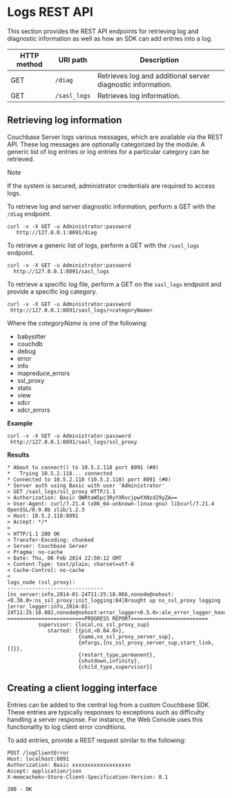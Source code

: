 
<a id="cb-rest-api-logs"></a>
# Logs REST API
This section provides the REST API endpoints for retrieving log and diagnostic information as well as how an SDK can add entries into a log.

HTTP method | URI path | Description
------------------ | ------------ | ---------------
GET | `/diag` | Retrieves log and additional server diagnostic information.
GET | `/sasl_logs` | Retrieves log information.


## Retrieving log information

Couchbase Server logs various messages, which are available via the REST API.
These log messages are optionally categorized by the module. A generic list of log entries or log entries for a particular category can be retrieved. 

<div class="notebox"><p>Note</p>
If the system is secured, administrator credentials are required to access logs.
</p></div>

To retrieve log and server diagnostic information, perform a GET with the `/diag` endpoint.

```
curl -v -X GET -u Administrator:password
   http://127.0.0.1:8091/diag
```


To retrieve a generic list of logs, perform a GET with the `/sasl_logs` endpoint.

```
curl -v -X GET -u Administrator:password 
  http://127.0.0.1:8091/sasl_logs
```


To retrieve a specific log file, perform a GET on the `sasl_logs` endpoint and provide a specific log category.

```
curl -v -X GET -u Administrator:password
 http://127.0.0.1:8091/sasl_logs/<categoryName>
```

Where the _categoryName_ is one of the following:

* babysitter
* couchdb
* debug
* error
* info
* mapreduce_errors
* ssl_proxy
* stats
* view
* xdcr
* xdcr_errors

**Example**

```
curl -v -X GET -u Administrator:password
 http://127.0.0.1:8091/sasl_logs/ssl_proxy
```


**Results**

```
* About to connect() to 10.5.2.118 port 8091 (#0)
*   Trying 10.5.2.118... connected
* Connected to 10.5.2.118 (10.5.2.118) port 8091 (#0)
* Server auth using Basic with user 'Administrator'
> GET /sasl_logs/ssl_proxy HTTP/1.1
> Authorization: Basic QWRtaW5pc3RyYXRvcjpwYXNzd29yZA==
> User-Agent: curl/7.21.4 (x86_64-unknown-linux-gnu) libcurl/7.21.4 OpenSSL/0.9.8b zlib/1.2.3
> Host: 10.5.2.118:8091
> Accept: */*
> 
< HTTP/1.1 200 OK
< Transfer-Encoding: chunked
< Server: Couchbase Server
< Pragma: no-cache
< Date: Thu, 06 Feb 2014 22:50:12 GMT
< Content-Type: text/plain; charset=utf-8
< Cache-Control: no-cache
< 
logs_node (ssl_proxy):
-------------------------------
[ns_server:info,2014-01-24T11:25:18.066,nonode@nohost:<0.30.0>:ns_ssl_proxy:init_logging:84]Brought up ns_ssl_proxy logging
[error_logger:info,2014-01-24T11:25:18.082,nonode@nohost:error_logger<0.5.0>:ale_error_logger_handler:log_report:72]
=========================PROGRESS REPORT=========================
          supervisor: {local,ns_ssl_proxy_sup}
             started: [{pid,<0.64.0>},
                       {name,ns_ssl_proxy_server_sup},
                       {mfargs,{ns_ssl_proxy_server_sup,start_link,[]}},
                       {restart_type,permanent},
                       {shutdown,infinity},
                       {child_type,supervisor}]
```


<a id="couchbase-admin-restapi-client-logging"></a>

## Creating a client logging interface

Entries can be added to the central log from a custom Couchbase SDK. These entries are typically  responses to exceptions such as difficulty handling a server response. For instance, the Web Console uses this functionality to log client error conditions. 

To add entries, provide a REST request similar to the following:

```
POST /logClientError
Host: localhost:8091
Authorization: Basic xxxxxxxxxxxxxxxxxxx
Accept: application/json
X-memcachekv-Store-Client-Specification-Version: 0.1
```


```
200 - OK
```

